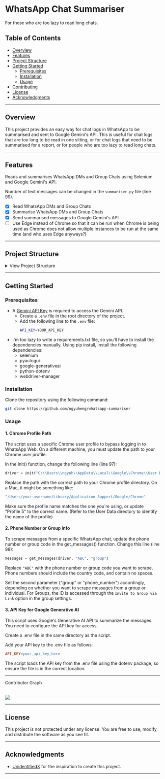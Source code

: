 <div align="left" style="position: relative;">
<h1>WhatsApp Chat Summariser</h1>

For those who are too lazy to read long chats.
</div>

##  Table of Contents

- [ Overview](#overview)
- [ Features](#features)
- [ Project Structure](#project-structure)
- [ Getting Started](#getting-started)
  - [ Prerequisites](#prerequisites)
  - [ Installation](#installation)
  - [ Usage](#usage)
- [ Contributing](#contributing)
- [ License](#license)
- [ Acknowledgments](#acknowledgments)

---

##  Overview

<!-- Introduce OBC -->
<!-- link to FreeRTOS repo. -->
<!-- link to CSP repo. -->

This project provides an easy way for chat logs in WhatsApp to be summarised and sent to Google Gemini's API. This is useful for chat logs that are too long to be read in one sitting, or for chat logs that need to be summarised for a report, or for people who are too lazy to read long chats.

---

##  Features

Reads and summarises WhatsApp DMs and Group Chats using Selenium and Google Gemini's API.

Number of text messages can be changed in the `summariser.py` file (line 99).

- [x]  Read WhatsApp DMs and Group Chats
- [x]  Summarise WhatsApp DMs and Group Chats
- [x]  Send summarised messages to Google Gemini's API
- [ ]  Use Edge instead of Chrome so that it can be run when Chrome is being used as Chrome does not allow multiple instances to be run at the same time (and who uses Edge anyways?)

---

##  Project Structure

<details>
<summary>View Project Structure</summary>

```sh
└── obc/
    ├── cookies
    │   ├── cookies.txt
    ├── .env
    ├── .gitignore
    ├── README.md
    └── summariser.py
```
</details>

---

##  Getting Started

###  Prerequisites

- A [Gemini API Key](https://docs.gemini.com/rest-api/#authentication) is required to access the Gemini API.
    - Create a `.env` file in the root directory of the project.
    - Add the following line to the `.env` file:
        ```sh
        API_KEY=YOUR_API_KEY
        ```
- I'm too lazy to write a requirements.txt file, so you'll have to install the dependencies manually. Using pip install, install the following dependencies:
    - selenium
    - pyautogui
    - google-generativeai
    - python-dotenv
    - webdriver-manager

###  Installation

Clone the repository using the following command:

```sh
git clone https://github.com/ngyuheng/whatsapp-summariser
```

###  Usage

#### 1. Chrome Profile Path
The script uses a specific Chrome user profile to bypass logging in to WhatsApp Web. On a different machine, you must update the path to your Chrome user profile.

In the init() function, change the following line (line 97):

```python
driver = init("C:\\Users\\ngyuh\\AppData\\Local\\Google\\Chrome\\User Data")
```
Replace the path with the correct path to your Chrome profile directory. On a Mac, it might be something like:

```bash
"/Users/your-username/Library/Application Support/Google/Chrome" 
```
Make sure the profile name matches the one you're using, or update "Profile 5" to the correct name. (Refer to the User Data directory to identify the name of the profile)

#### 2. Phone Number or Group Info
To scrape messages from a specific WhatsApp chat, update the phone number or group code in the get_messages() function. Change this line (line 98):

```python
messages = get_messages(driver, "ABC", "group")
```
Replace ```"ABC"``` with the phone number or group code you want to scrape. Phone numbers should include the country code, and contain no spaces.

Set the second parameter ("group" or "phone_number") accordingly, depending on whether you want to scrape messages from a group or individual. For Groups, the ID is accessed through the ```Invite to Group via Link``` option in the group settings.
#### 3. API Key for Google Generative AI
This script uses Google's Generative AI API to summarize the messages. You need to configure the API key for access.

Create a .env file in the same directory as the script.

Add your API key to the .env file as follows:

```makefile
API_KEY=your_api_key_here
```
The script loads the API key from the .env file using the dotenv package, so ensure the file is in the correct location.


---
<summary>Contributor Graph</summary>
<br>
<p align="left">
   <a href="https://github.com/ngyuheng/whatsapp-summariser/graphs/contributors">
      <img src="https://contrib.rocks/image?repo=ngyuheng/whatsapp-summariser">
   </a>
</p>
</details>

---

##  License

This project is not protected under any license. You are free to use, modify, and distribute the software as you see fit.

---

##  Acknowledgments

- [UnidentifiedX](https://github.com/UnidentifiedX/UnidentifiedX) for the inspiration to create this project.

---
